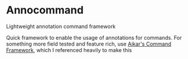 # Annocommand
Lightweight annotation command framework

Quick framework to enable the usage of annotations for commands. For something more field tested and feature rich, use [Aikar's Command Framework](https://github.com/aikar/commands), which I referenced heavily to make this
